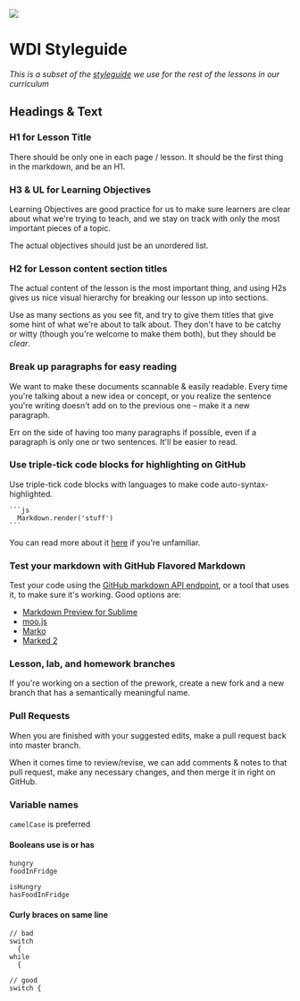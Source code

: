 ![](https://ga-dash.s3.amazonaws.com/production/assets/logo-9f88ae6c9c3871690e33280fcf557f33.png)

# WDI Styleguide
_This is a subset of the [styleguide](https://github.com/generalassembly/wdi/blob/master/curriculum/styleguide.md) we use for the rest of the lessons in our curriculum_

<a name="headings--text"></a>
## Headings & Text

### H1 for Lesson Title

There should be only one in each page / lesson. It should be the first thing in the markdown, and be an H1.

### H3 & UL for Learning Objectives

Learning Objectives are good practice for us to make sure learners are clear about what we're trying to teach, and we stay on track with only the most important pieces of a topic.

The actual objectives should just be an unordered list.

### H2 for Lesson content section titles

The actual content of the lesson is the most important thing, and using H2s gives us nice visual hierarchy for breaking our lesson up into sections.

Use as many sections as you see fit, and try to give them titles that give some hint of what we're about to talk about. They don't have to be catchy or witty (though you're welcome to make them both), but they should be _clear_.

### Break up paragraphs for easy reading

We want to make these documents scannable & easily readable. Every time you're talking about a new idea or concept, or you realize the sentence you're writing doesn't add on to the previous one – make it a new paragraph.

Err on the side of having too many paragraphs if possible, even if a paragraph is only one or two sentences. It'll be easier to read.

### Use triple-tick code blocks for highlighting on GitHub

Use triple-tick code blocks with languages to make code auto-syntax-highlighted.

    ```js
      Markdown.render('stuff')
    ```

You can read more about it [here](https://help.github.com/articles/github-flavored-markdown/#syntax-highlighting) if you're unfamiliar.

### Test your markdown with GitHub Flavored Markdown

Test your code using the [GitHub markdown API endpoint](https://developer.github.com/v3/markdown/#render-an-arbitrary-markdown-document), or a tool that uses it, to make sure it's working. Good options are:

- [Markdown Preview for Sublime](https://packagecontrol.io/packages/Markdown%20Preview)
- [moo.js](https://www.npmjs.com/package/moo.js)
- [Marko](https://itunes.apple.com/us/app/marko/id607997198?mt=12)
- [Marked 2](http://marked2app.com/)

### Lesson, lab, and homework branches

If you're working on a section of the prework, create a new fork and a new branch that has a semantically meaningful name.

### Pull Requests

When you are finished with your suggested edits, make a pull request back into master branch.

When it comes time to review/revise, we can add comments & notes to that pull request, make any necessary changes, and then merge it in right on GitHub.

### Variable names

`camelCase` is preferred

#### Booleans use is or has

```
hungry
foodInFridge
```

```
isHungry
hasFoodInFridge
```

#### Curly braces on same line

```
// bad
switch
  {
while
  {
```

```
// good
switch {
```
